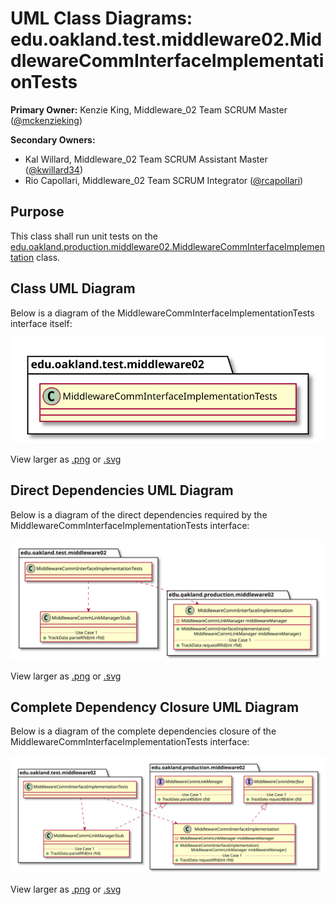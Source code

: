 # UML Class Diagrams: edu.oakland.test.middleware02.MiddlewareCommInterfaceImplementationTests

**Primary Owner:** Kenzie King, Middleware_02 Team SCRUM Master ([@mckenzieking](https://github.com/mckenzieking/))

**Secondary Owners:**

- Kal Willard, Middleware_02 Team SCRUM Assistant Master ([@kwillard34](https://github.com/kwillard34/))
- Rio Capollari, Middleware_02 Team SCRUM Integrator ([@rcapollari](https://github.com/rcapollari/))

## Purpose

This class shall run unit tests on the [edu.oakland.production.middleware02.MiddlewareCommInterfaceImplementation](../../production/MiddlewareCommInterfaceImplementation) class.

## Class UML Diagram

Below is a diagram of the MiddlewareCommInterfaceImplementationTests interface itself:

![MiddlewareCommInterfaceImplementationTests](./MiddlewareCommInterfaceImplementationTests.svg)

View larger as [.png](./MiddlewareCommInterfaceImplementationTests.png) or [.svg](./MiddlewareCommInterfaceImplementationTests.svg)

## Direct Dependencies UML Diagram

Below is a diagram of the direct dependencies required by the MiddlewareCommInterfaceImplementationTests interface:

![MiddlewareCommInterfaceImplementationTests Direct Dependencies](./MiddlewareCommInterfaceImplementationTests_DirectDependencies.svg)

View larger as [.png](./MiddlewareCommInterfaceImplementationTests_DirectDependencies.png) or [.svg](./MiddlewareCommInterfaceImplementationTests_DirectDependencies.svg)

## Complete Dependency Closure UML Diagram

Below is a diagram of the complete dependencies closure of the MiddlewareCommInterfaceImplementationTests interface:

![MiddlewareCommInterfaceImplementationTests Dependency Closure](./MiddlewareCommInterfaceImplementationTests_Closure.svg)

View larger as [.png](./MiddlewareCommInterfaceImplementationTests_Closure.png) or [.svg](./MiddlewareCommInterfaceImplementationTests_Closure.svg)
